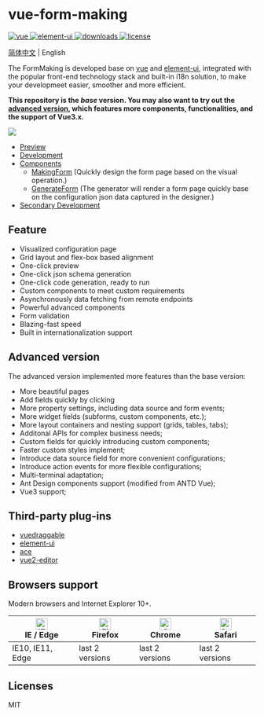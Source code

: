 # vue-form-making

<p>
  <a href="https://github.com/vuejs/vue">
    <img src="https://img.shields.io/badge/vue-2.6.5-brightgreen.svg" alt="vue">
  </a>
  
  <a href="https://github.com/ElemeFE/element">
    <img src="https://img.shields.io/badge/element--ui-2.9.1-brightgreen.svg" alt="element-ui">
  </a>
  
  <a href="https://www.npmjs.com/package/form-making">
    <img src="https://img.shields.io/npm/dt/form-making" alt="downloads">
  </a>
  
  <a href="https://github.com/GavinZhuLei/vue-form-making/blob/master/LICENSE">
    <img src="https://img.shields.io/github/license/GavinZhulei/vue-form-making" alt="license">
  </a>
</p>

[简体中文](./README.zh-CN.md) | English

The FormMaking is developed base on [vue](https://github.com/vuejs/vue) and [element-ui](https://github.com/ElemeFE/element), integrated with the popular front-end technology stack and built-in i18n solution, to make your developmeet easier, smoother and more efficient.

**This repository is the *base* version. You may also want to try out the [advanced version](http://form.making.link), which features more components, functionalities, and the support of Vue3.x.**

![](https://cdn.form.making.link/Jietu20200708-202415-HD.gif)

* [Preview](https://form.making.link/basic-version)
* [Development](/docs/guide.md)
* [Components](/docs/component.md)
  * [MakingForm](/docs/component.md#makingform) (Quickly design the form page based on the visual operation.)
  * [GenerateForm](/docs/component.md#generateform) (The generator will render a form page quickly base on the configuration json data captured in the designer.)
* [Secondary Development](/docs/develop.md)

## Feature

* Visualized configuration page
* Grid layout and flex-box based alignment
* One-click preview
* One-click json schema generation
* One-click code generation, ready to run
* Custom components to meet custom requirements
* Asynchronously data fetching from remote endpoints
* Powerful advanced components
* Form validation
* Blazing-fast speed
* Built in internationalization support

## Advanced version

The advanced version implemented more features than the base version:

* More beautiful pages
* Add fields quickly by clicking
* More property settings, including data source and form events;
* More widget fields (subforms, custom components, etc.);
* More layout containers and nesting support (grids, tables, tabs);
* Additonal APIs for complex business needs;
* Custom fields for quickly introducing custom components;
* Faster custom styles implement;
* Introduce data source field for more convenient configurations;
* Introduce action events for more flexible configurations;
* Multi-terminal adaptation;
* Ant Design components support (modified from ANTD Vue);
* Vue3 support;

## Third-party plug-ins

* [vuedraggable](https://github.com/SortableJS/Vue.Draggable)
* [element-ui](https://github.com/ElemeFE/element)
* [ace](https://github.com/ajaxorg/ace)
* [vue2-editor](https://github.com/davidroyer/vue2-editor)

## Browsers support

Modern browsers and Internet Explorer 10+.

| [<img src="https://raw.githubusercontent.com/alrra/browser-logos/master/src/edge/edge_48x48.png" alt="IE / Edge" width="24px" height="24px" />](https://godban.github.io/browsers-support-badges/)</br>IE / Edge | [<img src="https://raw.githubusercontent.com/alrra/browser-logos/master/src/firefox/firefox_48x48.png" alt="Firefox" width="24px" height="24px" />](https://godban.github.io/browsers-support-badges/)</br>Firefox | [<img src="https://raw.githubusercontent.com/alrra/browser-logos/master/src/chrome/chrome_48x48.png" alt="Chrome" width="24px" height="24px" />](https://godban.github.io/browsers-support-badges/)</br>Chrome | [<img src="https://raw.githubusercontent.com/alrra/browser-logos/master/src/safari/safari_48x48.png" alt="Safari" width="24px" height="24px" />](https://godban.github.io/browsers-support-badges/)</br>Safari |
| --------- | --------- | --------- | --------- |
| IE10, IE11, Edge| last 2 versions| last 2 versions| last 2 versions

## Licenses

MIT
